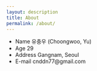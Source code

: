 ```yaml
---
layout: description
title: About
permalink: /about/
---
```


<div class="col-xs-12 col-sm-5">
                      <div class="info-list">
                        <ul>
                          <li>
                            <span class="title">Name</span>
                            <span class="value">유충우 (Choongwoo, Yu)</span>
                          </li>
                          <li>
                            <span class="title">Age</span>
                            <span class="value">29</span>
                          </li>
                          <li>
                            <span class="title">Address</span>
                            <span class="value">Gangnam, Seoul</span>
                          </li>
                          <li>
                            <span class="title">E-mail</span>
                            <span class="value">cnddn77@gmail.com</span>
                          </li>
